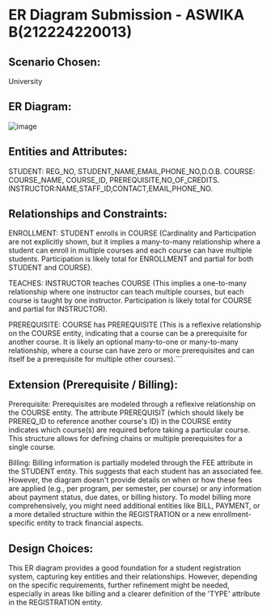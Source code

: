 # ER Diagram Submission - ASWIKA B(212224220013)

## Scenario Chosen:
University

## ER Diagram:

![image](https://github.com/user-attachments/assets/469fcbf7-49c2-434c-9374-52161dc36bd5)



## Entities and Attributes:

STUDENT: REG_NO, STUDENT_NAME,EMAIL,PHONE_NO,D.O.B.
COURSE: COURSE_NAME, COURSE_ID, PREREQUISITE,NO_OF_CREDITS.
INSTRUCTOR:NAME,STAFF_ID,CONTACT,EMAIL,PHONE_NO.

## Relationships and Constraints:


ENROLLMENT: STUDENT enrolls in COURSE (Cardinality and Participation are not explicitly shown, but it implies a many-to-many relationship where a student can enroll in multiple courses and each course can have multiple students. Participation is likely total for ENROLLMENT and partial for both STUDENT and COURSE).

TEACHES: INSTRUCTOR teaches COURSE (This implies a one-to-many relationship where one instructor can teach multiple courses, but each course is taught by one instructor. Participation is likely total for COURSE and partial for INSTRUCTOR).

PREREQUISITE: COURSE has PREREQUISITE (This is a reflexive relationship on the COURSE entity, indicating that a course can be a prerequisite for another course. It is likely an optional many-to-one or many-to-many relationship, where a course can have zero or more prerequisites and can itself be a prerequisite for multiple other courses).```

## Extension (Prerequisite / Billing):

Prerequisite: Prerequisites are modeled through a reflexive relationship on the COURSE entity. The attribute
PREREQUISIT (which should likely be PREREQ_ID to reference another course's ID) in the COURSE entity indicates which course(s)
are required before taking a particular course. This structure allows for defining chains or multiple prerequisites for a single course.

Billing: Billing information is partially modeled through the FEE attribute in the STUDENT entity. This suggests that each student
has an associated fee. However, the diagram doesn't provide details on when or how these fees are applied (e.g., per program, per
semester, per course) or any information about payment status, due dates, or billing history. To model billing more comprehensively,
 you might need additional entities like BILL, PAYMENT, or a more detailed structure within the REGISTRATION or a new enrollment-specific entity to track financial aspects.


## Design Choices:

This ER diagram provides a good foundation for a student registration system, capturing key entities and their relationships.
However, depending on the specific requirements, further refinement might be needed, especially in areas like billing and a clearer
definition of the 'TYPE' attribute in the REGISTRATION entity.

